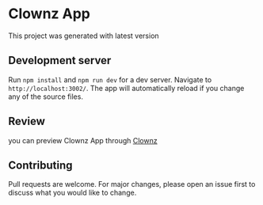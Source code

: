 # Clownz App

This project was generated with latest version


## Development server

Run `npm install` and `npm run dev` for a dev server. Navigate to `http://localhost:3002/`. The app will automatically reload if you change any of the source files.

## Review
you can preview Clownz App through [Clownz](https://gen-z-vuongs-projects-c0daf0e4.vercel.app/)

## Contributing
Pull requests are welcome. For major changes, please open an issue first
to discuss what you would like to change.

